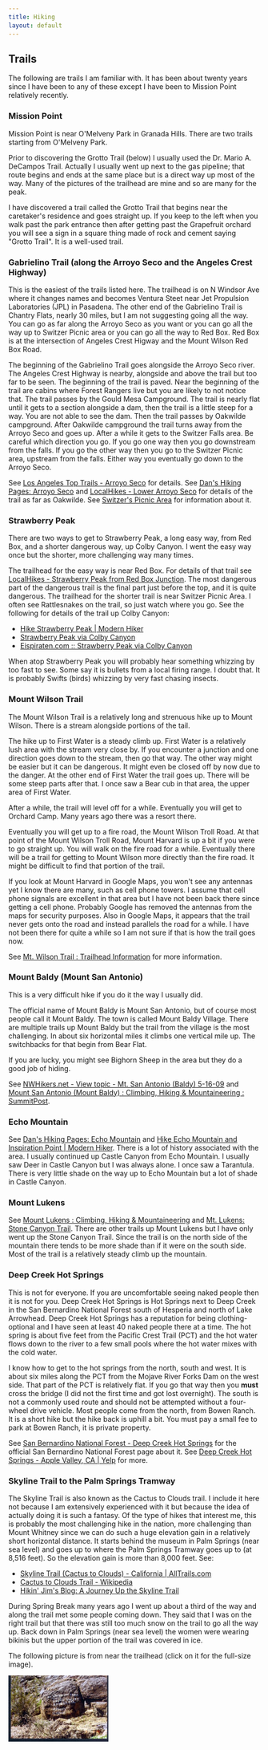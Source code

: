 ```yaml
---
title: Hiking
layout: default
---
```


## Trails

The following are trails I am familiar with. It has been about twenty years 
since I have been to any of these except I have been to Mission Point relatively recently.

### Mission Point

Mission Point is near O&#39;Melveny Park in Granada Hills. There are two trails starting from O&#39;Melveny Park.

Prior to discovering the Grotto Trail (below) I usually used the Dr. Mario A. DeCampos Trail. Actually I usually went up next to the gas pipeline; that route begins and ends at the same place but is a direct way up most of the way. Many of the pictures of the trailhead are mine and so are many for the peak.

I have discovered a trail called the Grotto Trail that begins near the caretaker&#39;s residence and goes straight up. If you keep to the left when you walk past the park entrance then after getting past the Grapefruit orchard you will see a sign in a square thing made of rock and cement saying &quot;Grotto Trail&quot;. It is a well-used trail.

### Gabrielino Trail (along the Arroyo Seco and the Angeles Crest Highway)

This is the easiest of the trails listed here. The trailhead is on
N Windsor Ave where it changes names and becomes Ventura Steet near Jet Propulsion Laboratories (JPL) in Pasadena. The other end of the Gabrielino Trail is Chantry Flats, nearly 30 miles, but I am not suggesting going all the way. You can go as far along the Arroyo Seco as you want or you can go all the way up to Switzer Picnic area or you can go all the way to Red Box. Red Box is at the intersection of Angeles Crest Higway and the Mount Wilson Red Box Road.

The beginning of the Gabrielino Trail goes alongside the Arroyo Seco river. The Angeles Crest Highway is nearby, alongside and above the trail but too far to be seen. The beginning of the trail is paved. Near the 
beginning of the trail are cabins where Forest Rangers live but you are likely to not notice that. The trail passes by the Gould Mesa Campground. The trail is nearly flat until it gets to a section alongside a dam, then the trail is a little steep for a way. You are not able to see the dam. Then the trail passes by Oakwilde campground. After Oakwilde campground the trail turns away from the Arroyo Seco and goes up. After a while it gets to the Switzer Falls area. Be careful which direction you go. If you go one way then you go downstream from the falls. If you go the other way then you go to the Switzer Picnic area, upstream from the falls. Either way you eventually go down to the Arroyo Seco.

See [Los Angeles Top Trails - Arroyo Seco](http://www.gorp.com/weekend-guide/travel-ta-hiking-los-angeles-sidwcmdev_058914.html)
for details. See [Dan's Hiking Pages: Arroyo Seco](http://www.simpsoncity.com/hiking/arroyoseco.html)
and [LocalHikes - Lower Arroyo Seco](http://www.localhikes.com/Hikes/LowerArroyoSeco_4472.asp)
for details of the trail as far as Oakwilde. See
[Switzer's Picnic Area](http://www.summitpost.org/switzer-s-picnic-area/267364)
for information about it.

### Strawberry Peak

There are two ways to get to Strawberry Peak, a long easy way, from Red Box, 
and a shorter dangerous way, up Colby Canyon. I went the easy way once but the 
shorter, more challenging way many times.

The trailhead for the easy way is near Red Box. For details of that trail see
[LocalHikes - Strawberry Peak from Red Box Junction](http://www.localhikes.com/Hikes/StrawberryPeak_4472.asp).
The most dangerous part of the dangerous trail is the final part just before 
the top, and it is quite dangerous. The trailhead for the shorter trail is
near Switzer Picnic Area. I often see Rattlesnakes on the trail, so just
watch where you go. See the following for details of the trail up Colby Canyon:

* [Hike Strawberry Peak \| Modern Hiker](http://modernhiker.com/2007/05/21/hiking-strawberry-peak)
* [Strawberry Peak via Colby Canyon](http://www.yelp.com/biz/strawberry-peak-via-colby-canyon-la-canada-flintridge)
* [Eispiraten.com :: Strawberry Peak via Colby Canyon](http://sangabrielmnts.myfreeforum.org/viewtopic.php?t=425&amp;start=0)

When atop Strawberry Peak you will probably hear something whizzing by too 
fast to see. Some say it is bullets from a local firing range. I doubt that. It 
is probably Swifts (birds) whizzing by very fast chasing insects.

### Mount Wilson Trail

The Mount Wilson Trail is a relatively long and strenuous hike up to Mount Wilson. There is a stream alongside portions of the tail.

The hike up to First Water is a steady climb up. First Water is a relatively lush area with the stream very close by. If you encounter a junction and one direction goes down to the stream, then go that way. The other way might be easier but it can be dangerous. It might even be closed off by now due to the danger. At the other end of First Water the trail goes up. There will be some steep parts after that. I once saw a Bear cub in that area, the upper area of First Water.

After a while, the trail will level off for a while. Eventually you will get to Orchard Camp. Many years ago there was a resort there.

Eventually you will get up to a fire road, the Mount Wilson Troll Road. At that point of the Mount Wilson Troll Road, Mount Harvard is up a bit if you were to go straight up. You will walk on the fire road for a while. Eventually there will be a trail for getting to Mount Wilson more directly than the fire road. It might be difficult to find that portion of the trail.

If you look at Mount Harvard in Google Maps, you won&#39;t see any antennas yet I know there are many, such as cell phone towers. I assume that cell phone signals are excellent in that area but I have not been back there since getting a cell phone. Probably Google has removed the antennas from the maps for security purposes. Also in Google Maps, it appears that the trail never gets onto the road and instead parallels the road for a while. I have not been there for quite a while so I am not sure if that is how the trail goes now.

See [Mt. Wilson Trail : Trailhead Information](http://www.summitpost.org/mt-wilson-trail/459826)
for more information.

### Mount Baldy (Mount San Antonio)

This is a very difficult hike if you do it the way I usually did.

The official name of Mount Baldy is Mount San Antonio, but of course most people call it Mount Baldy.
The town is called Mount Baldy Village. There are multiple trails up Mount Baldy but the trail from the
village is the most challenging. In about six horizontal miles it climbs one vertical mile up. The switchbacks for that begin from Bear Flat.

If you are lucky, you might see Bighorn Sheep in the area but they do a good job of hiding.

See <a href="http://www.nwhikers.net/forums/viewtopic.php?p=503045&amp;highlight=">
NWHikers.net - View topic - Mt. San Antonio (Baldy) 5-16-09</a> and
<a href="http://www.summitpost.org/mount-san-antonio-mount-baldy/150444">
Mount San Antonio (Mount Baldy) : Climbing, Hiking &amp; Mountaineering : SummitPost</a>.

### Echo Mountain

See [Dan's Hiking Pages: Echo Mountain](http://www.simpsoncity.com/hiking/echo.html)
and [Hike Echo Mountain and Inspiration Point \| Modern Hiker](http://modernhiker.com/2007/10/02/hiking-echo-mountain-and-inspiration-point). 
There is a lot of history associated with the area. I usually continued up 
Castle Canyon from Echo Mountain. I usually saw Deer in Castle Canyon but I was 
always alone. I once saw a Tarantula. There is very little shade on the way up to Echo Mountain but a lot of shade in Castle Canyon.

### Mount Lukens

See [Mount Lukens : Climbing, Hiking &amp; Mountaineering](http://www.summitpost.org/mount-lukens/154665)
and [Mt. Lukens: Stone Canyon Trail](http://www.trails.com/tcatalog_trail.aspx?trailid=XTR003-073). 
There are other trails up Mount Lukens but I have only went up the Stone Canyon 
Trail. Since the trail is on the north side of the mountain there tends to be 
more shade than if it were on the south side. Most of the trail is a relatively 
steady climb up the mountain.

### Deep Creek Hot Springs

This is not for everyone. If you are uncomfortable seeing naked people then 
it is not for you. Deep Creek Hot Springs is Hot Springs next to Deep Creek in 
the San Bernardino National Forest south of Hesperia and north of Lake 
Arrowhead. Deep Creek Hot Springs has a reputation for being clothing-optional 
and I have seen at least 40 naked people there at a time. The hot spring is 
about five feet from the Pacific Crest Trail (PCT) and the hot water flows down 
to the river to a few small pools where the hot water mixes with the cold water.

I know how to get to the hot springs from the north, south and west. It is 
about six miles along the PCT from the Mojave River Forks Dam on the west side. 
That part of the PCT is relatively flat. If you go that way then you <strong>must</strong> cross the bridge (I did not the first time and got lost overnight). The south is not a commonly used route and should not be attempted without a four-wheel drive vehicle. Most people come 
from the north, from Bowen Ranch. It is a short hike but the hike back is uphill 
a bit. You must pay a small fee to park at Bowen Ranch, it is private property.

See [San Bernardino National Forest - Deep Creek Hot Springs](http://www.fs.usda.gov/recarea/sbnf/recreation/hiking/recarea/?recid=34152&amp;actid=50)
for the official San Bernardino National Forest page about it. See
[Deep Creek Hot Springs - Apple Valley, CA \| Yelp](http://www.yelp.com/biz/deep-creek-hot-springs-apple-valley)
for more.

### Skyline Trail to the Palm Springs Tramway

The Skyline Trail is also known as the Cactus to Clouds trail. I include it here not because I am extensively experienced with 
it but because the idea of actually doing it is such a fantasy. Of the type of 
hikes that interest me, this is probably the most challenging hike in the 
nation, more challenging than Mount Whitney since we can do such a huge 
elevation gain in a relatively short horizontal distance. It starts behind the museum in Palm Springs (near sea level) and 
goes up to where the Palm Springs Tramway goes up to (at 8,516 feet). So the 
elevation gain is more than 8,000 feet. See:

* [Skyline Trail (Cactus to Clouds) - California \| AllTrails.com](http://www.alltrails.com/trail/us/california/skyline-trail-cactus-to-clouds)
* [Cactus to Clouds Trail - Wikipedia](https://en.wikipedia.org/wiki/Cactus_to_Clouds_Trail)
* [Hikin' Jim's Blog: A Journey Up the Skyline Trail](http://hikinjim.blogspot.com/2012/12/the-skyline-trail.html)

During Spring Break many years ago I 
went up about a third of the way and along the trail met some people coming down. They said that 
I was on the right trail but that there was still too much snow on the trail to go all the way up. 
Back down in Palm Springs (near sea level) the women were wearing bikinis but 
the upper portion of the trail was covered in ice.

The following picture is from near the trailhead (click on it for the full-size image).

[![Rock Near Trailhead](assets/img/NoWater_small.jpg)](assets/img/NoWater.jpg)
